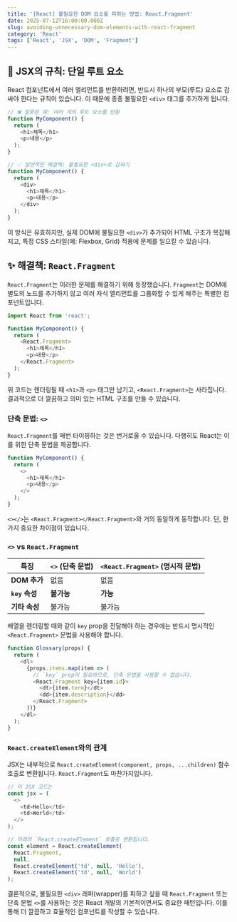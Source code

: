 ```yaml
---
title: '[React] 불필요한 DOM 요소를 피하는 방법: React.Fragment'
date: 2025-07-12T16:00:00.000Z
slug: avoiding-unnecessary-dom-elements-with-react-fragment
category: 'React'
tags: ['React', 'JSX', 'DOM', 'Fragment']
---
```


## 🤔 JSX의 규칙: 단일 루트 요소

React 컴포넌트에서 여러 엘리먼트를 반환하려면, 반드시 하나의 부모(루트) 요소로 감싸야 한다는 규칙이 있습니다. 이 때문에 종종 불필요한 `<div>` 태그를 추가하게 됩니다.

```javascript
// ❌ 잘못된 예: 여러 개의 루트 요소를 반환
function MyComponent() {
  return (
    <h1>제목</h1>
    <p>내용</p>
  );
}

// ✅ 일반적인 해결책: 불필요한 <div>로 감싸기
function MyComponent() {
  return (
    <div>
      <h1>제목</h1>
      <p>내용</p>
    </div>
  );
}
```

이 방식은 유효하지만, 실제 DOM에 불필요한 `<div>`가 추가되어 HTML 구조가 복잡해지고, 특정 CSS 스타일(예: Flexbox, Grid) 적용에 문제를 일으킬 수 있습니다.

## ✨ 해결책: `React.Fragment`

`React.Fragment`는 이러한 문제를 해결하기 위해 등장했습니다. `Fragment`는 DOM에 별도의 노드를 추가하지 않고 여러 자식 엘리먼트를 그룹화할 수 있게 해주는 특별한 컴포넌트입니다.

```javascript
import React from 'react';

function MyComponent() {
  return (
    <React.Fragment>
      <h1>제목</h1>
      <p>내용</p>
    </React.Fragment>
  );
}
```

위 코드는 렌더링될 때 `<h1>`과 `<p>` 태그만 남기고, `<React.Fragment>`는 사라집니다. 결과적으로 더 깔끔하고 의미 있는 HTML 구조를 만들 수 있습니다.

### 단축 문법: `<>`

`React.Fragment`를 매번 타이핑하는 것은 번거로울 수 있습니다. 다행히도 React는 이를 위한 단축 문법을 제공합니다.

```javascript
function MyComponent() {
  return (
    <>
      <h1>제목</h1>
      <p>내용</p>
    </>
  );
}
```

`<></>`는 `<React.Fragment></React.Fragment>`와 거의 동일하게 동작합니다. 단, 한 가지 중요한 차이점이 있습니다.

### `<>` vs `React.Fragment`

| 특징             | `<>` (단축 문법) | `<React.Fragment>` (명시적 문법) | 
| ---------------- | ---------------- | --------------------------------- |
| **DOM 추가**     | 없음             | 없음                              |
| **`key` 속성**   | **불가능**       | **가능**                          |
| **기타 속성**    | 불가능           | 불가능                            |

배열을 렌더링할 때와 같이 `key` prop을 전달해야 하는 경우에는 반드시 명시적인 `<React.Fragment>` 문법을 사용해야 합니다.

```javascript
function Glossary(props) {
  return (
    <dl>
      {props.items.map(item => (
        // `key` prop이 필요하므로, 단축 문법을 사용할 수 없습니다.
        <React.Fragment key={item.id}>
          <dt>{item.term}</dt>
          <dd>{item.description}</dd>
        </React.Fragment>
      ))}
    </dl>
  );
}
```

### `React.createElement`와의 관계

JSX는 내부적으로 `React.createElement(component, props, ...children)` 함수 호출로 변환됩니다. `React.Fragment`도 마찬가지입니다.

```javascript
// 이 JSX 코드는
const jsx = (
  <>
    <td>Hello</td>
    <td>World</td>
  </>
);

// 아래의 `React.createElement` 호출로 변환됩니다.
const element = React.createElement(
  React.Fragment,
  null,
  React.createElement('td', null, 'Hello'),
  React.createElement('td', null, 'World')
);
```

결론적으로, 불필요한 `<div>` 래퍼(wrapper)를 피하고 싶을 때 `React.Fragment` 또는 단축 문법 `<>`를 사용하는 것은 React 개발의 기본적이면서도 중요한 패턴입니다. 이를 통해 더 깔끔하고 효율적인 컴포넌트를 작성할 수 있습니다.